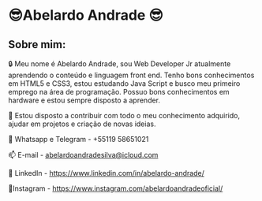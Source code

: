 #     :sunglasses:Abelardo Andrade :sunglasses:

##                                       Sobre mim:

:lock: Meu nome é Abelardo Andrade, sou Web Developer Jr atualmente aprendendo o conteúdo e linguagem front end. Tenho bons conhecimentos em HTML5 e CSS3, estou estudando Java Script e busco meu primeiro emprego na área de programação. Possuo bons conhecimentos em hardware e estou sempre disposto a aprender.

:key: Estou disposto a contribuir com todo o meu conhecimento adquirido, ajudar em projetos e criação de novas ideias.

:iphone: Whatsapp e Telegram - +55119 58651021

:mailbox: E-mail - abelardoandradesilva@icloud.com

:link: LinkedIn - https://www.linkedin.com/in/abelardo-andrade/

:link:Instagram - https://www.instagram.com/abelardoandradeoficial/





